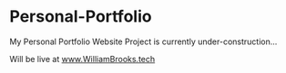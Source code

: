 # Personal-Portfolio

My Personal Portfolio Website Project is currently under-construction...

Will be live at www.WilliamBrooks.tech
